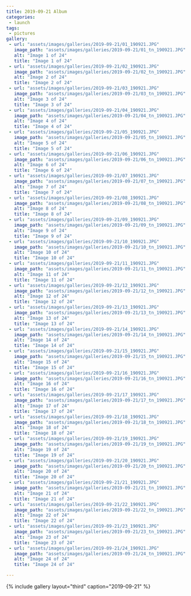 ```yaml
---
title: 2019-09-21 Album
categories:
 - launch
tags:
 - pictures
gallery:
 - url: "assets/images/galleries/2019-09-21/01_190921.JPG"
   image_path: "assets/images/galleries/2019-09-21/01_tn_190921.JPG"
   alt: "Image 1 of 24"
   title: "Image 1 of 24"
 - url: "assets/images/galleries/2019-09-21/02_190921.JPG"
   image_path: "assets/images/galleries/2019-09-21/02_tn_190921.JPG"
   alt: "Image 2 of 24"
   title: "Image 2 of 24"
 - url: "assets/images/galleries/2019-09-21/03_190921.JPG"
   image_path: "assets/images/galleries/2019-09-21/03_tn_190921.JPG"
   alt: "Image 3 of 24"
   title: "Image 3 of 24"
 - url: "assets/images/galleries/2019-09-21/04_190921.JPG"
   image_path: "assets/images/galleries/2019-09-21/04_tn_190921.JPG"
   alt: "Image 4 of 24"
   title: "Image 4 of 24"
 - url: "assets/images/galleries/2019-09-21/05_190921.JPG"
   image_path: "assets/images/galleries/2019-09-21/05_tn_190921.JPG"
   alt: "Image 5 of 24"
   title: "Image 5 of 24"
 - url: "assets/images/galleries/2019-09-21/06_190921.JPG"
   image_path: "assets/images/galleries/2019-09-21/06_tn_190921.JPG"
   alt: "Image 6 of 24"
   title: "Image 6 of 24"
 - url: "assets/images/galleries/2019-09-21/07_190921.JPG"
   image_path: "assets/images/galleries/2019-09-21/07_tn_190921.JPG"
   alt: "Image 7 of 24"
   title: "Image 7 of 24"
 - url: "assets/images/galleries/2019-09-21/08_190921.JPG"
   image_path: "assets/images/galleries/2019-09-21/08_tn_190921.JPG"
   alt: "Image 8 of 24"
   title: "Image 8 of 24"
 - url: "assets/images/galleries/2019-09-21/09_190921.JPG"
   image_path: "assets/images/galleries/2019-09-21/09_tn_190921.JPG"
   alt: "Image 9 of 24"
   title: "Image 9 of 24"
 - url: "assets/images/galleries/2019-09-21/10_190921.JPG"
   image_path: "assets/images/galleries/2019-09-21/10_tn_190921.JPG"
   alt: "Image 10 of 24"
   title: "Image 10 of 24"
 - url: "assets/images/galleries/2019-09-21/11_190921.JPG"
   image_path: "assets/images/galleries/2019-09-21/11_tn_190921.JPG"
   alt: "Image 11 of 24"
   title: "Image 11 of 24"
 - url: "assets/images/galleries/2019-09-21/12_190921.JPG"
   image_path: "assets/images/galleries/2019-09-21/12_tn_190921.JPG"
   alt: "Image 12 of 24"
   title: "Image 12 of 24"
 - url: "assets/images/galleries/2019-09-21/13_190921.JPG"
   image_path: "assets/images/galleries/2019-09-21/13_tn_190921.JPG"
   alt: "Image 13 of 24"
   title: "Image 13 of 24"
 - url: "assets/images/galleries/2019-09-21/14_190921.JPG"
   image_path: "assets/images/galleries/2019-09-21/14_tn_190921.JPG"
   alt: "Image 14 of 24"
   title: "Image 14 of 24"
 - url: "assets/images/galleries/2019-09-21/15_190921.JPG"
   image_path: "assets/images/galleries/2019-09-21/15_tn_190921.JPG"
   alt: "Image 15 of 24"
   title: "Image 15 of 24"
 - url: "assets/images/galleries/2019-09-21/16_190921.JPG"
   image_path: "assets/images/galleries/2019-09-21/16_tn_190921.JPG"
   alt: "Image 16 of 24"
   title: "Image 16 of 24"
 - url: "assets/images/galleries/2019-09-21/17_190921.JPG"
   image_path: "assets/images/galleries/2019-09-21/17_tn_190921.JPG"
   alt: "Image 17 of 24"
   title: "Image 17 of 24"
 - url: "assets/images/galleries/2019-09-21/18_190921.JPG"
   image_path: "assets/images/galleries/2019-09-21/18_tn_190921.JPG"
   alt: "Image 18 of 24"
   title: "Image 18 of 24"
 - url: "assets/images/galleries/2019-09-21/19_190921.JPG"
   image_path: "assets/images/galleries/2019-09-21/19_tn_190921.JPG"
   alt: "Image 19 of 24"
   title: "Image 19 of 24"
 - url: "assets/images/galleries/2019-09-21/20_190921.JPG"
   image_path: "assets/images/galleries/2019-09-21/20_tn_190921.JPG"
   alt: "Image 20 of 24"
   title: "Image 20 of 24"
 - url: "assets/images/galleries/2019-09-21/21_190921.JPG"
   image_path: "assets/images/galleries/2019-09-21/21_tn_190921.JPG"
   alt: "Image 21 of 24"
   title: "Image 21 of 24"
 - url: "assets/images/galleries/2019-09-21/22_190921.JPG"
   image_path: "assets/images/galleries/2019-09-21/22_tn_190921.JPG"
   alt: "Image 22 of 24"
   title: "Image 22 of 24"
 - url: "assets/images/galleries/2019-09-21/23_190921.JPG"
   image_path: "assets/images/galleries/2019-09-21/23_tn_190921.JPG"
   alt: "Image 23 of 24"
   title: "Image 23 of 24"
 - url: "assets/images/galleries/2019-09-21/24_190921.JPG"
   image_path: "assets/images/galleries/2019-09-21/24_tn_190921.JPG"
   alt: "Image 24 of 24"
   title: "Image 24 of 24"

---
```


{% include gallery layout="third" caption="2019-09-21" %}
